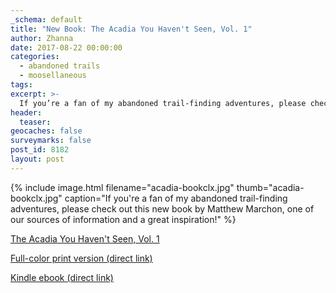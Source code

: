 ```yaml
---
_schema: default
title: "New Book: The Acadia You Haven't Seen, Vol. 1"
author: Zhanna
date: 2017-08-22 00:00:00
categories:
  - abandoned trails
  - moosellaneous
tags:
excerpt: >-
  If you’re a fan of my abandoned trail-finding adventures, please check out this new book by Matthew Marchon, one of our sources of information and a great inspiration!
header:
  teaser:
geocaches: false
surveymarks: false
post_id: 8182
layout: post
---
```



{% include image.html filename="acadia-bookclx.jpg" thumb="acadia-bookclx.jpg" caption="If you're a fan of my abandoned trail-finding adventures, please check out this new book by Matthew Marchon, one of our sources of information and a great inspiration!" %}

[The Acadia You Haven't Seen, Vol. 1](http://matthewmarchon.weebly.com/)

[Full-color print version (direct link)](http://matthewmarchon.weebly.com/store/p2/The_Acadia_You_Haven%27t_Seen_%28Volume_One%29.html)

[Kindle ebook (direct link)](https://www.amazon.com/Acadia-You-Havent-Seen-Abandoned-ebook/dp/B074N92TN9/ref=sr_1_1?ie=UTF8&qid=1502828025&sr=8-1&keywords=matthew+marchon)
